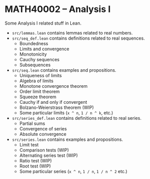 # MATH40002 &ndash; Analysis I

Some Analysis I related stuff in Lean.

- `src/lemmas.lean` contains lemmas related to real numbers.
- `src/seq_def.lean` contains definitions related to real sequences.
    + Boundedness
    + Limits and convergence
    + Monotonicity
    + Cauchy sequences
    + Subsequences
- `src/seq.lean` contains examples and propositions.
    + Uniqueness of limits
    + Algebra of limits
    + Monotone convergence theorem
    + Order limit theorem
    + Squeeze theorem
    + Cauchy if and only if convergent
    + Bolzano-Weierstrass theorem (WIP)
    + Some particular limits (`x ^ n`, `1 / n ^ k`, etc.)
- `src/series_def.lean` contains definitions related to real series.
    + Partial sums
    + Convergence of series
    + Absolute convergence
- `src/series.lean` contains examples and propositions.
    + Limit test
    + Comparison tests (WIP)
    + Alternating series test (WIP)
    + Ratio test (WIP)
    + Root test (WIP)
    + Some particular series (`x ^ n`, `1 / n`, `1 / n ^ 2` etc.)